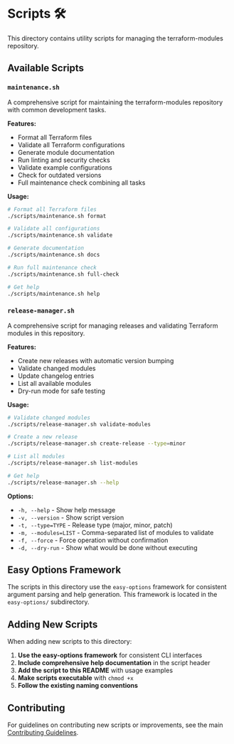 # Scripts 🛠️

This directory contains utility scripts for managing the terraform-modules repository.

## Available Scripts

### `maintenance.sh`

A comprehensive script for maintaining the terraform-modules repository with common development tasks.

**Features:**

- Format all Terraform files
- Validate all Terraform configurations
- Generate module documentation
- Run linting and security checks
- Validate example configurations
- Check for outdated versions
- Full maintenance check combining all tasks

**Usage:**

```bash
# Format all Terraform files
./scripts/maintenance.sh format

# Validate all configurations
./scripts/maintenance.sh validate

# Generate documentation
./scripts/maintenance.sh docs

# Run full maintenance check
./scripts/maintenance.sh full-check

# Get help
./scripts/maintenance.sh help
```

### `release-manager.sh`

A comprehensive script for managing releases and validating Terraform modules in this repository.

**Features:**

- Create new releases with automatic version bumping
- Validate changed modules
- Update changelog entries
- List all available modules
- Dry-run mode for safe testing

**Usage:**

```bash
# Validate changed modules
./scripts/release-manager.sh validate-modules

# Create a new release
./scripts/release-manager.sh create-release --type=minor

# List all modules
./scripts/release-manager.sh list-modules

# Get help
./scripts/release-manager.sh --help
```

**Options:**

- `-h, --help` - Show help message
- `-v, --version` - Show script version
- `-t, --type=TYPE` - Release type (major, minor, patch)
- `-m, --modules=LIST` - Comma-separated list of modules to validate
- `-f, --force` - Force operation without confirmation
- `-d, --dry-run` - Show what would be done without executing

## Easy Options Framework

The scripts in this directory use the `easy-options` framework for consistent argument parsing and help generation. This framework is located in the `easy-options/` subdirectory.

## Adding New Scripts

When adding new scripts to this directory:

1. **Use the easy-options framework** for consistent CLI interfaces
2. **Include comprehensive help documentation** in the script header
3. **Add the script to this README** with usage examples
4. **Make scripts executable** with `chmod +x`
5. **Follow the existing naming conventions**

## Contributing

For guidelines on contributing new scripts or improvements, see the main [Contributing Guidelines](../docs/CONTRIBUTING_GUIDELINES.md).
